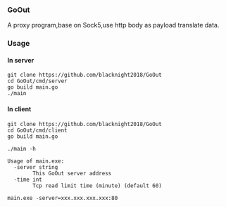 ### GoOut

A proxy program,base on Sock5,use http body as payload translate data.

### Usage

#### In server

```shell
git clone https://github.com/blacknight2018/GoOut
cd GoOut/cmd/server
go build main.go
./main
```

#### In client

```shell
git clone https://github.com/blacknight2018/GoOut
cd GoOut/cmd/client
go build main.go
```

```shell
./main -h
```

```shell
Usage of main.exe:
  -server string
        This GoOut server address
  -time int
        Tcp read limit time (minute) (default 60)

```

```shell
main.exe -server=xxx.xxx.xxx.xxx:80
```

